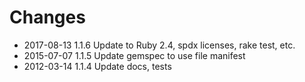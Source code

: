 # Changes

* 2017-08-13 1.1.6 Update to Ruby 2.4, spdx licenses, rake test, etc.
* 2015-07-07 1.1.5 Update gemspec to use file manifest
* 2012-03-14 1.1.4 Update docs, tests
